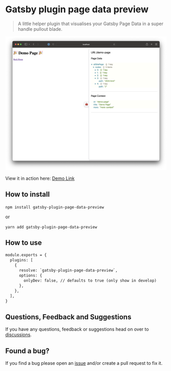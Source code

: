 # Gatsby plugin page data preview

> A little helper plugin that visualises your Gatsby Page Data in a super handle pullout blade.

![Demo screen](demo.png)

View it in action here: [Demo Link](https://pagedatapreview.gatsbyjs.io)

## How to install

`npm install gatsby-plugin-page-data-preview`

or

`yarn add gatsby-plugin-page-data-preview`

## How to use

```
module.exports = {
  plugins: [
    {
      resolve: `gatsby-plugin-page-data-preview`,
      options: {
        onlyDev: false, // defaults to true (only show in develop)
      },
    },
  ],
}
```

## Questions, Feedback and Suggestions

If you have any questions, feedback or suggestions head on over to [discussions](https://github.com/ashhitch/gatsby-plugin-page-data-preview/discussions).

## Found a bug?

If you find a bug please open an [issue](https://github.com/ashhitch/gatsby-plugin-page-data-preview/issues) and/or create a pull request to fix it.
